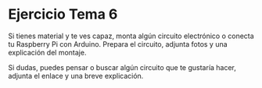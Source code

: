 # Ejercicio Tema 6

Si tienes material y te ves  capaz, monta algún circuito electrónico o conecta tu Raspberry Pi con Arduino. Prepara el circuito, adjunta fotos y una explicación del montaje.

Si dudas, puedes pensar o buscar algún circuito que te gustaría hacer, adjunta el enlace y una breve explicación.
